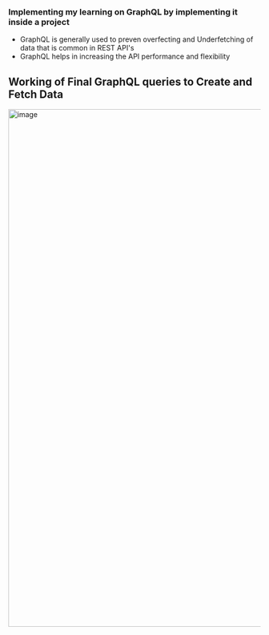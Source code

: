 ### Implementing my learning on GraphQL by implementing it inside a project

* GraphQL is generally used to preven overfecting and Underfetching of data that is common in REST API's
* GraphQL helps in increasing the API performance and flexibility

## Working of Final GraphQL queries to Create and Fetch Data

<img width="1919" height="1033" alt="image" src="https://github.com/user-attachments/assets/0ef9a13c-26df-401a-91de-3953fe04460b" />
